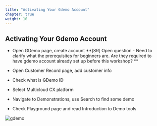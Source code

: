 ```yaml
---
title: "Activating Your Gdemo Account"
chapter: true
weight: 10
---
```



## Activating Your Gdemo Account

- Open GDemo page, create account **[SR] Open question - Need to clarify what the prerequisites for beginners are. Are they required to have gdemo account already set up before this workshop? **

- Open Customer Record page, add customer info

- Check what is GDemo ID

- Select Multicloud CX platform

- Navigate to Demonstrations, use Search to find some demo

- Check Playground page and read Introduction to Demo tools


![gdemo](/images/Gdemo.PNG)
